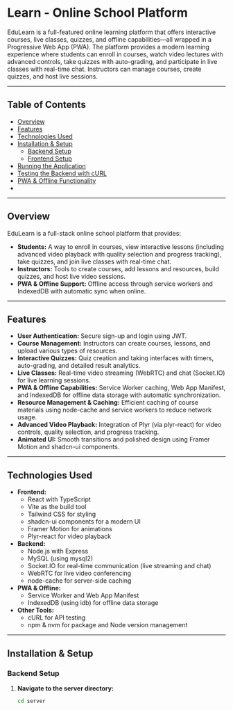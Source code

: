 # Learn - Online School Platform

EduLearn is a full-featured online learning platform that offers interactive courses, live classes, quizzes, and offline capabilities—all wrapped in a Progressive Web App (PWA). The platform provides a modern learning experience where students can enroll in courses, watch video lectures with advanced controls, take quizzes with auto-grading, and participate in live classes with real-time chat. Instructors can manage courses, create quizzes, and host live sessions.

---

## Table of Contents

- [Overview](#overview)
- [Features](#features)
- [Technologies Used](#technologies-used)
- [Installation & Setup](#installation--setup)
  - [Backend Setup](#backend-setup)
  - [Frontend Setup](#frontend-setup)
- [Running the Application](#running-the-application)
- [Testing the Backend with cURL](#testing-the-backend-with-curl)
- [PWA & Offline Functionality](#pwa--offline-functionality)
- 

---

## Overview

EduLearn is a full-stack online school platform that provides:
- **Students:** A way to enroll in courses, view interactive lessons (including advanced video playback with quality selection and progress tracking), take quizzes, and join live classes with real-time chat.
- **Instructors:** Tools to create courses, add lessons and resources, build quizzes, and host live video sessions.
- **PWA & Offline Support:** Offline access through service workers and IndexedDB with automatic sync when online.

---

## Features

- **User Authentication:** Secure sign-up and login using JWT.
- **Course Management:** Instructors can create courses, lessons, and upload various types of resources.
- **Interactive Quizzes:** Quiz creation and taking interfaces with timers, auto-grading, and detailed result analytics.
- **Live Classes:** Real-time video streaming (WebRTC) and chat (Socket.IO) for live learning sessions.
- **PWA & Offline Capabilities:** Service Worker caching, Web App Manifest, and IndexedDB for offline data storage with automatic synchronization.
- **Resource Management & Caching:** Efficient caching of course materials using node-cache and service workers to reduce network usage.
- **Advanced Video Playback:** Integration of Plyr (via plyr-react) for video controls, quality selection, and progress tracking.
- **Animated UI:** Smooth transitions and polished design using Framer Motion and shadcn-ui components.

---

## Technologies Used

- **Frontend:**
  - React with TypeScript
  - Vite as the build tool
  - Tailwind CSS for styling
  - shadcn-ui components for a modern UI
  - Framer Motion for animations
  - Plyr-react for video playback
- **Backend:**
  - Node.js with Express
  - MySQL (using mysql2)
  - Socket.IO for real-time communication (live streaming and chat)
  - WebRTC for live video conferencing
  - node-cache for server-side caching
- **PWA & Offline:**
  - Service Worker and Web App Manifest
  - IndexedDB (using idb) for offline data storage
- **Other Tools:**
  - cURL for API testing
  - npm & nvm for package and Node version management

---

## Installation & Setup

### Backend Setup

1. **Navigate to the server directory:**

   ```bash
   cd server
